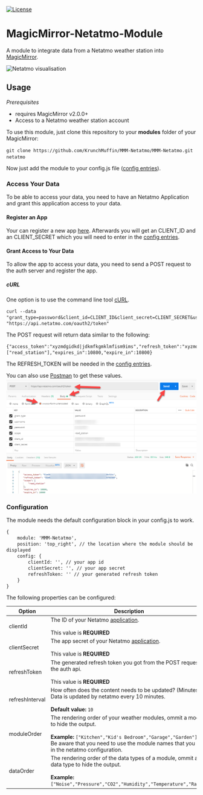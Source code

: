 [![License](https://img.shields.io/github/license/mashape/apistatus.svg)](https://choosealicense.com/licenses/mit/)

# MagicMirror-Netatmo-Module

A module to integrate data from a Netatmo weather station into [MagicMirror](https://github.com/MichMich/MagicMirror).

![Netatmo visualisation](https://github.com/KrunchMuffin/MMM-Netatmo/blob/master/.github/preview.png)

## Usage

_Prerequisites_

- requires MagicMirror v2.0.0+
- Access to a Netatmo weather station account

To use this module, just clone this repository to your __modules__ folder of your MagicMirror:

`git clone https://github.com/KrunchMuffin/MMM-Netatmo/MMM-Netatmo.git netatmo`

Now just add the module to your config.js file ([config entries](#configuration)).

### Access Your Data

To be able to access your data, you need to have an Netatmo Application and grant this application access to your data.

#### Register an App

Your can register a new app [here](https://dev.netatmo.com/dev/createapp). Afterwards you will get an CLIENT_ID and an CLIENT_SECRET which you will need to enter in the [config entries](#configuration).

#### Grant Access to Your Data

To allow the app to access your data, you need to send a POST request to the auth server and register the app.

##### cURL

One option is to use the command line tool [cURL](https://www.google.com/url?sa=t&rct=j&q=&esrc=s&source=web&cd=2&cad=rja&uact=8&ved=0ahUKEwjqgN789KnaAhUBalAKHR-NDLoQFgg2MAE&url=https%3A%2F%2Fen.wikipedia.org%2Fwiki%2FCURL&usg=AOvVaw27-lfQBHvLQPR2qsddIR6U). 

```
curl --data "grant_type=password&client_id=CLIENT_ID&client_secret=CLIENT_SECRET&username=NETATMO_USERNAME&password=NETATMO_PASSWORD&scope=read_station" "https://api.netatmo.com/oauth2/token"
```

The POST request will return data similar to the following:

```
{"access_token":"xyzmdgidkd|jdkmfkgmklmfism9ims","refresh_token":"xyzmdgidkd|dmdjekrlslkdolsk","scope":["read_station"],"expires_in":10800,"expire_in":10800}
```

The REFRESH_TOKEN will be needed in the [config entries](#configuration).

You can also use [Postman](https://www.getpostman.com/) to get these values.
![Postman Visualisation](https://github.com/KrunchMuffin/MMM-Netatmo/blob/master/.github/postman.png)

### Configuration

The module needs the default configuration block in your config.js to work.

```
{
	module: 'MMM-Netatmo',
	position: 'top_right', // the location where the module should be displayed
	config: {
		clientId: '', // your app id
		clientSecret: '', // your app secret
		refreshToken: '' // your generated refresh token
	}
}
```

The following properties can be configured:

|Option|Description|
|---|---|
|clientId|The ID of your Netatmo [application](https://dev.netatmo.com/dev/listapps).<br><br>This value is **REQUIRED**|
|clientSecret|The app secret of your Netatmo [application](https://dev.netatmo.com/dev/listapps).<br><br>This value is **REQUIRED**|
|refreshToken|The generated refresh token you got from the POST request to the auth api.<br><br>This value is **REQUIRED**|
|refreshInterval|How often does the content needs to be updated? (Minutes)<br>Data is updated by netatmo every 10 minutes.<br><br>**Default value:** `10`|
|moduleOrder|The rendering order of your weather modules, ommit a module to hide the output.<br><br>**Example:** `["Kitchen","Kid's Bedroom","Garage","Garden"]` <br>Be aware that you need to use the module names that you set in the netatmo configuration.|
|dataOrder|The rendering order of the data types of a module, ommit a data type to hide the output.<br><br>**Example:** `["Noise","Pressure","CO2","Humidity","Temperature","Rain"]`|

